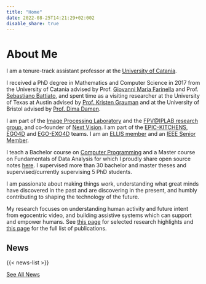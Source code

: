 ```yaml
---
title: "Home"
date: 2022-08-25T14:21:29+02:002
disable_share: true
---
```

<!-- <table class="twitter-sidebar">
<tr>
<td> -->
<h1>About Me</h1>

<p>I am a tenure-track assistant professor at the <a target="_blank" href="https://www.unict.it/">University of Catania</a>.</p> 
<p>I received a PhD degree in Mathematics and Computer Science in 2017 from the University of Catania advised by Prof. <a target="_blank" href="https://www.dmi.unict.it/farinella/">Giovanni Maria Farinella</a> and Prof. <a target="_blank" href="https://www.dmi.unict.it/~battiato/">Sebastiano Battiato</a>, and spent time as a visiting researcher at the University of Texas at Austin advised by <a target="_blank" href="https://www.cs.utexas.edu/~grauman/">Prof. Kristen Grauman</a> and at the University of Bristol advised by <a target="_blank" href="https://dimadamen.github.io/">Prof. Dima Damen</a>.</p>

<p>I am part of the <a target="_blank" href="http://iplab.dmi.unict.it">Image Processing Laboratory</a> and the <a target="_blank" href="http://iplab.dmi.unict.it/fpv/">FPV@IPLAB research group</a>, and co-founder of <a href="https://www.nextvisionlab.it">Next Vision</a>.
I am part of the <a target="_blank" href="https://epic-kitchens.github.io/">EPIC-KITCHENS</a>, <a href="https://ego4d-data.org/" target="_blank">EGO4D</a> and <a href="https://ego-exo4d-data.org/" target="_blank">EGO-EXO4D</a> teams. I am an <a href="https://ellis.eu">ELLIS member</a> and an <a href="https://www.ieee.org">IEEE Senior Member</a>.</p>

<p>I teach a Bachelor course on <a href="/teaching/prog1/"> Computer Programming</a> and a Master course on Fundamentals of Data Analysis for which I proudly share open source notes <a href="https://antoninofurnari.github.io/fadlecturenotes/">here</a>. I supervised more than 30 bachelor and master theses and supervised/currently supervising 5 PhD students.</p>

<p>I am passionate about making things work, understanding what great minds have discovered in the past and are discovering in the present, and humbly contributing to shaping the technology of the future.</p>

<p>My research focuses on understanding human activity and future intent from egocentric video, and building assistive systems which can support and empower humans. See <a href="/research">this page</a> for selected research highlights and <a href="/publications">this page</a> for the full list of publications.</p>

<!-- 
Antonino Furnari is a tenure-track assistant professor at the <a target="_blank" href="https://www.unict.it/">University of Catania</a>. 
He received a PhD degree in Mathematics and Computer Science in 2017 from the same institution and spent time as a visiting researcher at the University of Texas at Austin and at the University of Bristol.
He belongs to the <a href="http://iplab.dmi.unict.it">Image Processing Laboratory</a> and the <a href="http://iplab.dmi.unict.it/fpv/">FPV@IPLAB research group</a>.
He has been working on First Person (Egocentric) Computer Vision since 2014 and he is part of the <a target="_blank" href="https://epic-kitchens.github.io/">EPIC-KITCHENS</a> and <a href="https://ego4d-data.org/" target="_blank">EGO4D</a> teams.
His research focuses on understanding human activity and future intent from egocentric video. -->


<!--I am an assistant Professor (RTD-b) at the University of Catania (<a target="_blank" href="https://www.unict.it/">https://www.unict.it/</a>) since 2022.
I received my bachelor's degree and master's degree in computer science (both cum laude) and my PhD in Mathematics and Computer Science in 2010, 2013, and 2017 respectively from the University of Catania. 
I am a member of the IPLAB (<a target="_blank" href="https://iplab.dmi.unict.it/fpv">https://iplab.dmi.unict.it/fpv</a>) research group since 2012 and I have authored two patents and more than 60 papers in international book chapters, international journals and international conference proceedings. 
I served as a contract professor at the Department of Mathematics and Computer science, University of Catania, Italy, since 2017. In these years, I have held courses on Programming Laboratories, Fundamentals of Data Analysis Laboratories, Statistical Laboratory in R, and Social Media Data Analysis.
In April 2021, I have achieved the Italian "Abilitazione Scientifica Nazionale" (ASN) for sectors "01/B1 Informatica" and "09/H1 Sistemi di Elaborazione delle Informazioni".
In 2020 and 2021 I have been guest editor for IEEE Transactions on Pattern Analysis and Image Intelligence (TPAMI) with a special issue on "Egocentric Perception". Since 2021, I serve as an associate editor for the Springer "The Visual Computer Journal".
I have been involved in the organization of several international events, such as the Assistive Computer Vision and Robotics (ACVR - https://iplab.dmi.unict.it/acvr2022/) workshop series (since 2016), the International Computer Vision Summer School (ICVSS - https://iplab.dmi.unict.it/icvss) (since 2017), the Egocentric Perception Interaction and Computing (EPIC - https://eyewear-computing.org/) workshop series (since 2018), and the EGO4D workshops and tutorials (since 2022 - https://ego4d-data.org/).
I serve as reviewer for the main international conferences in the fields of Computer Vision, Multimedia and Machine Learning, such as CVPR, ICCV, ECCV, NeurIPS, ICLR, WACV, ACM Multimedia, IJCAI, ICRA, ICPR, ICIAP, and for several journals, including IEEE Pattern Analysis and Machine Intelligence, International Journal of Computer Vision, Pattern Recognition, Computer Vision and Image Understanding, IEEE Circuits and Systems for Videos Technology and Pattern Recognition Letters.
Since 2016, I have held talks at universities, including the University of Bristol (UK), the University of Bern (CH), the University of Essex (UK), ETH (CH), at workshops (EgoApp 2019 in conjunction with BMVC 2019), and tutorials at conferences (ICIAP 2019, VISAPP 2019, VISAPP 2020, VISAPP 2021, ICIAP 2022).
Since 2021, I am co-founder and Chief R&D Officier of Next Vision s.r.l. (http://nextvisionlab.it/), a spin-off of the University of Catania which aims to build innovative Artificial Intelligence technologies to make machines able to perceive and understand the world exploiting fixed, mobile and wearable cameras. -->

<!-- # Affiliations

<style>
    table.affiliations {
        border:none;
    }

    table.affiliations td {
        vertical-align: middle;
        text-align:center;
    }

    table.affiliations td img {
        display:inline;
        margin: 0;
    }

    table.affiliations td:nth-child(2) {
        width:70%;
    }

    .overflow {
        overflow:scroll; 
        height:1000px;
    }

    ul.no-bullets {
        list-style-type: none; /* Remove bullets */
        padding: 0; /* Remove padding */
        margin: 0; /* Remove margins */
    }

    ul.no-bullets li {
        margin-bottom:1em;
    }
</style>

<table class="affiliations">
<tr>
    <td>
        <a href="https://iplab.dmi.unict.it/" target="_blank"><img src="images/iplab.jpeg"></a>
    </td>
    <td> <a href="https://iplab.dmi.unict.it/" target="_blank">Image Processing Laboratory</a></td>
</tr>
<tr>
    <td>
        <a href="https://iplab.dmi.unict.it/fpv/" target="_blank"><img src="images/fpv.png"></a>
    </td>
    <td> <a href="https://iplab.dmi.unict.it/fpv/" target="_blank">First Person (Egocentric) Vision @ IPLAB</a></td>
</tr>
<tr>
<td colspan=2><a href="https://www.nextvisionlab.it/" target="_blank"><img width=70% src="images/nextvision.png"></a></td>
</tr>
</table> -->

<!-- # Research Interests
My research interests concern mainly Computer Vision, with a particular focus on First Person (Egocentric) Vision and future predictions from egocentric vision. I am particularly interested in developing algorithms and systems to assist humans in their daily and work-related tasks through wearable devices equipped with vision capabilities (e.g., smart glasses). Please see <a href="/research/">my research page</a> for more details and research highlights and <a href="/publications/">my publication page</a> for the full list of publications. -->

<!--<div style="text-align:center"><a class="button" href="publications"> 
<svg class="svg-inline--fa fa-w-16" xmlns="http://www.w3.org/2000/svg" viewBox="0 0 448 512"><!--! Font Awesome Pro 6.1.2 by @fontawesome - https://fontawesome.com License - https://fontawesome.com/license (Commercial License) Copyright 2022 Fonticons, Inc. <path fill="currentColor" d="M384 32H64.01C28.66 32 .0085 60.65 .0065 96L0 415.1C-.002 451.3 28.65 480 64 480h232.1c25.46 0 49.88-10.12 67.89-28.12l55.88-55.89C437.9 377.1 448 353.6 448 328.1V96C448 60.8 419.2 32 384 32zM52.69 427.3C50.94 425.6 48 421.8 48 416l.0195-319.1C48.02 87.18 55.2 80 64.02 80H384c8.674 0 16 7.328 16 16v192h-88C281.1 288 256 313.1 256 344v88H64C58.23 432 54.44 429.1 52.69 427.3zM330.1 417.9C322.9 425.1 313.8 429.6 304 431.2V344c0-4.406 3.594-8 8-8h87.23c-1.617 9.812-6.115 18.88-13.29 26.05L330.1 417.9z"/></svg>
Publications
</a></div>-->
<!-- </td>
<td class="side"> -->
<!--<h1>Tweets</h1>
<a class="twitter-timeline" data-height="1100" data-dnt="true" href="https://twitter.com/anfurnari?ref_src=twsrc%5Etfw">Antonino's Tweets</a> <script async src="https://platform.twitter.com/widgets.js" charset="utf-8"></script>-->


## News
{{< news-list >}}

<p><a href="/news/">See All News</a></p>
